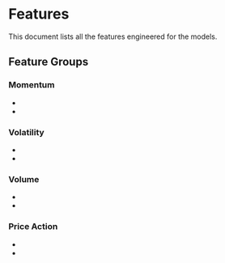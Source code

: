 # Features

This document lists all the features engineered for the models.

## Feature Groups

### Momentum
-
-

### Volatility
-
-

### Volume
-
-

### Price Action
-
-
